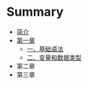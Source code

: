 # Summary

* [简介](README.md)
* [第一章](di-yi-zhang.md)
  * [一、基础语法](di-yi-zhang/yi-3001-ji-chu-yu-fa.md)
  * [二、变量和数据类型](di-yi-zhang/er-3001-bian-liang-he-shu-ju-lei-xing.md)
* 第二章
* 第三章

